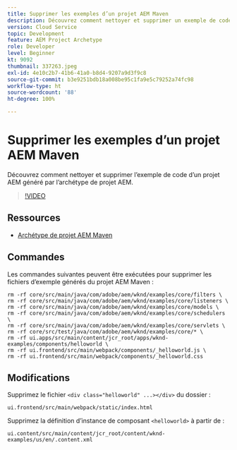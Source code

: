 ```yaml
---
title: Supprimer les exemples d’un projet AEM Maven
description: Découvrez comment nettoyer et supprimer un exemple de code d’un projet AEM généré par l’archétype de projet AEM.
version: Cloud Service
topic: Development
feature: AEM Project Archetype
role: Developer
level: Beginner
kt: 9092
thumbnail: 337263.jpeg
exl-id: 4e10c2b7-41b6-41a0-b8d4-9207a9d3f9c8
source-git-commit: b3e9251bdb18a008be95c1fa9e5c79252a74fc98
workflow-type: ht
source-wordcount: '88'
ht-degree: 100%

---
```


# Supprimer les exemples d’un projet AEM Maven

Découvrez comment nettoyer et supprimer l’exemple de code d’un projet AEM généré par l’archétype de projet AEM.

>[!VIDEO](https://video.tv.adobe.com/v/337263?quality=12&learn=on)


## Ressources

+ [Archétype de projet AEM Maven](https://github.com/adobe/aem-project-archetype)

## Commandes

Les commandes suivantes peuvent être exécutées pour supprimer les fichiers d’exemple générés du projet AEM Maven :

```
rm -rf core/src/main/java/com/adobe/aem/wknd/examples/core/filters \
rm -rf core/src/main/java/com/adobe/aem/wknd/examples/core/listeners \
rm -rf core/src/main/java/com/adobe/aem/wknd/examples/core/models \
rm -rf core/src/main/java/com/adobe/aem/wknd/examples/core/schedulers \
rm -rf core/src/main/java/com/adobe/aem/wknd/examples/core/servlets \
rm -rf core/src/test/java/com/adobe/aem/wknd/examples/core/* \
rm -rf ui.apps/src/main/content/jcr_root/apps/wknd-examples/components/helloworld \
rm -rf ui.frontend/src/main/webpack/components/_helloworld.js \
rm -rf ui.frontend/src/main/webpack/components/_helloworld.css
```

## Modifications

Supprimez le fichier `<div class="helloworld" ...></div>` du dossier :

```
ui.frontend/src/main/webpack/static/index.html
```

Supprimez la définition d’instance de composant `<helloworld>` à partir de :

```
ui.content/src/main/content/jcr_root/content/wknd-examples/us/en/.content.xml
```
